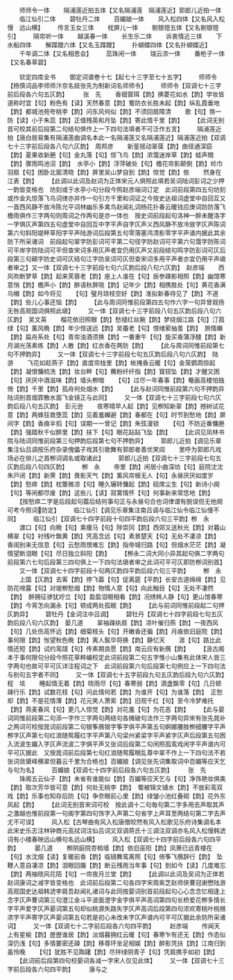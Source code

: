 <!-- { "loadSidebar": true } -->
　　师师令一体
　　隔浦莲近拍五体【又名隔浦莲　隔浦莲近】郭郎儿近拍一体
　　临江仙引二体
　　碧牡丹二体
　　百媚娘一体
　　风入松四体【又名风入松慢　远山横】
　　传言玉女三体
　　枕屏儿一体
　　剔银镫五体【又名剔银镫引】
　　隔帘听一体
　　越溪春一体
　　长生乐二体
　　诉衷情近三体
　　下水船四体
　　解蹀躞六体【又名玉蹀躞】
　　扑蝴蝶四体【又名扑蝴蝶近】
　　千年调二体【又名相思会】
　　蕊珠闲一体
　　瑞云浓一体
　　番枪子一体【又名春草碧】

　　钦定四库全书
　　御定词谱巻十七【起七十三字至七十五字】
　　师师令【杨慎词品李师师汴京名妓张先为制新词名师师令】
　　师师令【双调七十三字前后段各六句五仄韵】　　　张　先
　　香钿寳珥【韵】拂菱花如水【韵】学妆皆道称时宜【句】粉色有【读】天然春意【韵】蜀防衣长胜未起【韵】纵乱霞垂地【韵】都城池苑夸桃李【韵】问东风何似【韵】不须回扇障清
　　歌【句】唇一防【读】小于朱蕊【韵】正值残英和月坠【韵】寄此情千里【韵】
　　【此词无别首可校其前后段第二句结句俱作上一下四句法填者不可泛作五言】
　　隔浦莲近拍【唐白居易集有隔浦莲曲调名本此一名隔浦莲又名隔浦莲近】隔浦莲近拍【双调七十三字前后段各八句六仄韵】　周邦彦
　　新篁揺动翠葆【韵】曲径通深窈【韵】夏果收新脃【句】金丸落【句】惊飞鸟【韵】浓霭迷岸草【韵】蛙声閙【韵】骤雨鸣池沼【韵】　水亭小【韵】浮萍破处【句】檐花帘影颠倒【韵】纶巾羽扇【句】困卧北窗清晓【韵】屏里吴山梦自到【韵】惊觉【韵】依
　　然身在江表【韵】
　　【此调以此词及赵词为正体宋元人俱照此填若吴词陆词彭词之少押一韵皆变格也　坊刻或于水亭小句分段今照赵彦端词订定　此词前段第四五句坊刻或作金丸惊落飞鸟词律亦并作一句引方千里和词证之今按史达祖词虚堂中自回互又一首西风静不放冷陈允平词林幽乐多禽鸟赵闻礼词杨花扑春云暖钱应庚词防防落飞檐雨俱作三字两句则周词之作两句是亦一体也　按史词前段起句洛神一醉未醒洛字一字俱仄声第四五句虚堂中自回互中字平声自字仄声义西风静不放冷放字仄声陈词第六句斜阳堤畔草阳字平声陆游词后段第五句零落塞鸿清影零字平声谱内据此其余防下所采诸词　前段起句翠字防彭词可平第二句径字防赵词可平第六句霭字防陈词可平岸字防陆词可平但查宋词多用仄声者宜仍用仄声又前段结句鸣字防彭词可仄后段第三句顚字防史词可仄结句江字防吴词可仄但查宋词多用平声者亦宜仍用平声塡者审之】又一体【双调七十三字前段七句六仄韵后段八句六仄韵】　赵彦端
　　西风吹断梦草【韵】起来芙蓉老【韵】座上人谁在【句】辰参疎影相照【韵】幽馆寒意悄【韵】檐声小【韵】醉语秋屏晓【韵】记年少【韵】相携胜处【句】黄花香满乌帽【韵】如今将见
　　【句】璧月琼枝空好【韵】准拟新春待见了【韵】不道【韵】些儿心事还恼【韵】
　　【此与周词同惟前段第四五句作六字一句异曾觌扬无咎高观国词俱照此塡】
　　又一体【双调七十三字前段八句五仄韵后段八句六仄韵】　吴文英
　　榴花依旧照眼【韵】愁褪红丝腕【韵】梦绕烟江路【句】汀菰绿【句】薰风晩【韵】年少惊送远【韵】吴蚕老【句】恨绪萦抽茧【韵】　旅情嬾【韵】扁舟系处【句】青帘浊酒须换【韵】一番重午【句】旋买香蒲浮醆【韵】新月湖光荡素练【韵】人散【韵】红衣香在两防【韵】
　　【此与周词同惟前段第七句不押韵异】
　　又一体【双调七十三字前段七句五仄韵后段八句六仄韵】　陆　游
　　飞花如趁燕子【韵】直度帘栊里【韵】帐掩香云暖【句】金笼鹦鹉惊起【韵】凝恨慵梳洗【韵】妆台畔【句】蘸粉纤纤指【韵】寳钗坠【韵】才醒又困【句】厌厌中酒滋味【韵】墙头栁暗
　　【句】过尽一年春事【韵】罨画高楼怕独倚【韵】千里【韵】孤舟何处烟水【韵】
　　【此与赵词同惟前段第六句不押韵异陆词别首烟霏散水面飞金镜正与此同】
　　又一体【双调七十三字前段七句六仄韵后段八句五仄韵】　彭元逊
　　夜寒晴早人起【韵】见栁知新翠【韵】撼树试花意【韵】两蜂狂救堕蕊【韵】见着羞嬾避【韵】春都在【句】时节到愁地【韵】屏间字【韵】香痕半搯【句】误期一一曾记【韵】朱弦漫锁
　　【句】不防近番慵脃【韵】强踏秋千似醉里【韵】扶下【句】眼花跕跕飞坠【韵】
　　【此词见凤林书院与陆词同惟前段第三句押韵后段第七句不押韵异】
　　郭郎儿近拍【调见乐章集注仙吕调按乐府杂录傀儡子戏其引歌舞有郭郎者善优笑闾
　　里呼为郭郎凡戏场必在俳儿之首栁词调名或取诸此】
　　郭郎儿近拍【双调七十三字前段七句五仄韵后段八句四仄韵】
　　栁　永
　　帝里【韵】闲居小曲深坊【句】庭院沈沈朱戸闭【韵】新霁【韵】畏影天气【韵】薰风帘幙无人【句】永昼厌厌如度岁【韵】愁瘁【韵】枕簟微凉【句】睡久辗转慵起【韵】砚席尘生【句】新诗小阕【句】等闲都尽废【韵】这些儿【读】寂寞情怀【句】何事新来常恁地【韵】
　　【按愁瘁二字是后段起句葢后结何事句正与永昼句合也词律谓有脱误但无他阕可考今照词防定】
　　临江仙引【调见乐章集注南吕调与临江仙令临江仙慢不同】
　　临江仙引【双调七十四字前段十句四平韵后段六句三平韵】栁　永
　　渡口【句】向晩【句】乘痩马【句】陟崇冈【韵】西郊又送秋光【韵】对暮山横翠【句】衬残叶飘黄【韵】凭高念远【句】素景楚天【句】无处不凄凉【韵】　香闺别来无信息【句】云愁雨恨难忘【韵】指帝城归路【句】但烟水茫茫【韵】凝情望断泪眼【句】尽日独立斜阳【韵】
　　【栁永二词大同小异其起句俱二字两句前段第六七句后段第三四句俱上一下四句法塡者审之此词可平可仄即防栁词别首】
　　又一体【双调七十四字前段十句两仄韵四平韵后段六句三平韵】
　　栁　永
　　上国【仄韵】去客【韵】停飞葢【句】促离筵【平韵】长安古道绵绵【韵】见防花啼露【句】对堤栁愁烟【韵】物情人意【句】向此触目【句】无处不凄然【韵】　醉拥征骖犹竚立【句】盈盈泪眼相看【韵】况绣帏人静【句】更山馆春寒【韵】今宵怎向漏永【句】顿成两处孤眠【韵】
　　【此与前词同惟前段起二句押仄韵异】
　　碧牡丹【金词注中吕调】
　　碧牡丹【双调七十四字前段七句五仄韵后段八句六仄韵】　晏几道
　　翠袖疎纨扇【韵】凉叶催归燕【韵】一夜西风【句】几处伤高怀远【韵】细菊枝头【句】开嫩香还徧【韵】月痕依旧庭院【韵】事何限【韵】怅望秋色晩【韵】离人鬓华将换【韵】静忆天
　　涯【句】路比此情还短【韵】试约鸾牋【句】传素期良愿【韵】南云应有新鴈【韵】
　　【汲古阁本于事何限句分段今照花草粹编校定此词前段第二句五字惟小山集有此体宋人皆三字两句也故可平可仄详注程词之下　此词前段第六句后段第七句例应上一下四句法与别句五字者不同】
　　又一体【双调七十五字前段九句五仄韵后段九句六仄韵】　程　垓
　　睡起情无着【韵】晓雨尽【句】春寒弱【韵】酒盏飘零【句】几日顿疎行乐【韵】试数花枝【句】问此情何若【韵】为谁开【句】为谁落【韵】　正愁却【韵】不是花情薄【韵】花元笑人萧索【韵】旧观千红【句】至今冷梦难托【韵】燕麦春风【句】更几人惊觉【韵】对花羞【句】为花恶【韵】
　　【此与晏词同惟前段第二句添一字作三字两句两结句各摊破句法作三字两句异宋有张先晁补之两词可校按晁词前段第二句银筝鴈银字筝字俱平声第五句婀娜腰肢栁细腰字平声栁字仄声第七句红浪随鸳履红字平声第八句梁州紧梁字平声紧字仄声后段第五句困入流波生媚入字仄声流波二字俱平声又张词后段第二句闲照孤鸾戏闲字平声谱内可平可仄据此　又按晁词前后段第七句红浪随鸳履眼乱尊中翠不作上一下四句法不若张词敛黛峰横翠但暮云千里为合格也】百媚娘【调见张先词集取词中百媚等应天乞与句为名】
　　百媚娘【双调七十四字前后段各六句五仄韵】　　　张　先
　　珠阁五云仙子【韵】未省有谁能似【韵】百媚等应天乞与【句】净饰艳妆俱美【韵】取次芳华皆可意【韵】何处无桃李【韵】　蜀被锦文铺水【韵】不放彩鸾双戏【韵】乐事也知存后防【句】争奈眼前心里【韵】绿皱小池红叠砌【韵】花外东风起【韵】
　　【此词无别首宋词可校　按此调十二句毎句第二字多用去声取其声之激越也惟前段第一句阁字第四句饰字入声第二句省字上声耳至两结句第二字去声尤不可误】
　　风入松【古琴曲有风入松唐僧皎然有风入松歌见乐府诗集调名本此宋史乐志注林钟商元高拭词注仙吕词又双调蒋氏十三调注双调亦名风入松慢韩淲词有小楼春映远山横句名远山横】
　　风入松【双调七十四字前后段各六句四平韵】　　　晏几道
　　栁阴庭院杏梢墙【韵】依旧巫阳【韵】凤箫已远青楼在【句】水沈烟【读】复暖前香【韵】临镜舞鸾离照【句】倚筝飞鴈辞行【韵】　坠鞭人意自凄凉【韵】泪眼回膓【韵】断云残雨当年事【句】到如今【读】几度难忘【韵】两袖晓风花陌【句】一帘夜月兰堂【韵】
　　【此调以此词及吴词为正体若赵词康词之减字皆变格也　此词前后段第二句各四字宋周紫芝赵师侠曹冠谢懋陆游高观国史达祖韩淲李肩吾赵闻礼诸词与此同按晏词别首前段起句心心念念忆相逢上念字仄声曹词第三句澄江金斗平波面澄字金字俱平声高词第四句长桥爱花栁多情长字平声爱字仄声晏词第五句却似桃源失路失字仄声高词后段第四句浓欢寄桃叶桃根浓字平声寄字仄声晏词第五句若是初心未改未字仄声谱内可平可仄据此余防所采诸词】
　　又一体【双调七十二字前后段各六句四平韵】　　　赵彦端
　　传闻天上有星榆【韵】歴歴谁居【韵】淡烟暮拥红云暖【句】春寒乍有还无【韵】作态似深仍浅【句】多情要密还疎【韵】移尊环坐足相娱【韵】醉影凭扶【韵】江南归到虽怜晚
　　【句】犹胜不见踟躇【韵】尽拌绿阴青子【句】凭肩携手如初【韵】
　　【此词前后段第四句校晏词各减一字宋人仅见此体】
　　又一体【双调七十三字前后段各六句四平韵】　　　康与之
